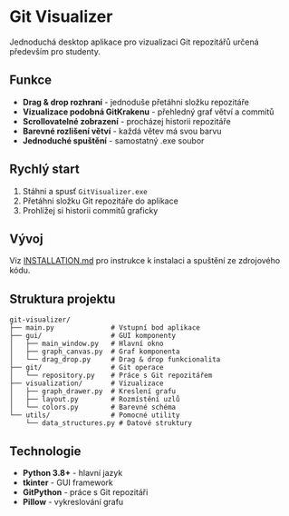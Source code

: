 # Git Visualizer

Jednoduchá desktop aplikace pro vizualizaci Git repozitářů určená především pro studenty.

## Funkce

- **Drag & drop rozhraní** - jednoduše přetáhni složku repozitáře
- **Vizualizace podobná GitKrakenu** - přehledný graf větví a commitů
- **Scrollovatelné zobrazení** - procházej historii repozitáře
- **Barevné rozlišení větví** - každá větev má svou barvu
- **Jednoduché spuštění** - samostatný .exe soubor

## Rychlý start

1. Stáhni a spusť `GitVisualizer.exe`
2. Přetáhni složku Git repozitáře do aplikace
3. Prohlížej si historii commitů graficky

## Vývoj

Viz [INSTALLATION.md](INSTALLATION.md) pro instrukce k instalaci a spuštění ze zdrojového kódu.

## Struktura projektu

```
git-visualizer/
├── main.py              # Vstupní bod aplikace
├── gui/                 # GUI komponenty
│   ├── main_window.py   # Hlavní okno
│   ├── graph_canvas.py  # Graf komponenta
│   └── drag_drop.py     # Drag & drop funkcionalita
├── git/                 # Git operace
│   └── repository.py    # Práce s Git repozitářem
├── visualization/       # Vizualizace
│   ├── graph_drawer.py  # Kreslení grafu
│   ├── layout.py        # Rozmístění uzlů
│   └── colors.py        # Barevné schéma
└── utils/               # Pomocné utility
    └── data_structures.py # Datové struktury
```

## Technologie

- **Python 3.8+** - hlavní jazyk
- **tkinter** - GUI framework
- **GitPython** - práce s Git repozitáři
- **Pillow** - vykreslování grafu
